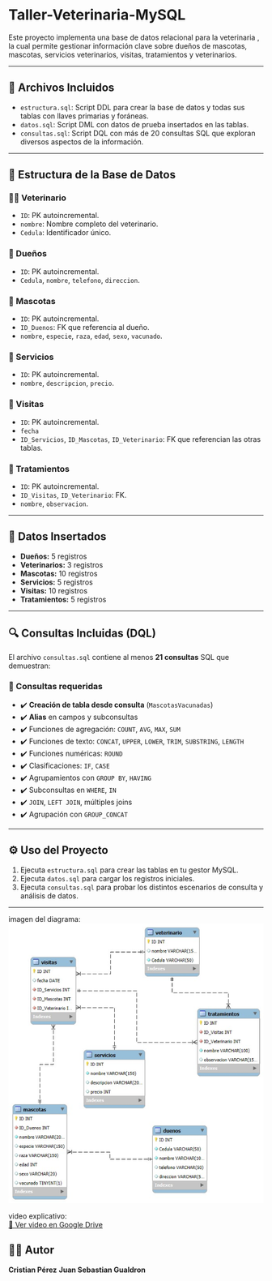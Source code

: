 # Taller-Veterinaria-MySQL

Este proyecto implementa una base de datos relacional para la veterinaria , la cual permite gestionar información clave sobre dueños de mascotas, mascotas, servicios veterinarios, visitas, tratamientos y veterinarios.

---

## 📁 Archivos Incluidos

- `estructura.sql`: Script DDL para crear la base de datos y todas sus tablas con llaves primarias y foráneas.
- `datos.sql`: Script DML con datos de prueba insertados en las tablas.
- `consultas.sql`: Script DQL con más de 20 consultas SQL que exploran diversos aspectos de la información.

---

## 🧱 Estructura de la Base de Datos

### 🧑‍⚕️ Veterinario
- `ID`: PK autoincremental.
- `nombre`: Nombre completo del veterinario.
- `Cedula`: Identificador único.

### 👤 Dueños
- `ID`: PK autoincremental.
- `Cedula`, `nombre`, `telefono`, `direccion`.

### 🐶 Mascotas
- `ID`: PK autoincremental.
- `ID_Duenos`: FK que referencia al dueño.
- `nombre`, `especie`, `raza`, `edad`, `sexo`, `vacunado`.

### 🧼 Servicios
- `ID`: PK autoincremental.
- `nombre`, `descripcion`, `precio`.

### 📅 Visitas
- `ID`: PK autoincremental.
- `fecha`
- `ID_Servicios`, `ID_Mascotas`, `ID_Veterinario`: FK que referencian las otras tablas.

### 💊 Tratamientos
- `ID`: PK autoincremental.
- `ID_Visitas`, `ID_Veterinario`: FK.
- `nombre`, `observacion`.

---

## 🧪 Datos Insertados

- **Dueños:** 5 registros
- **Veterinarios:** 3 registros
- **Mascotas:** 10 registros
- **Servicios:** 5 registros
- **Visitas:** 10 registros
- **Tratamientos:** 5 registros

---

## 🔍 Consultas Incluidas (DQL)

El archivo `consultas.sql` contiene al menos **21 consultas** SQL que demuestran:

### 📌 Consultas requeridas
- ✔️ **Creación de tabla desde consulta** (`MascotasVacunadas`)
- ✔️ **Alias** en campos y subconsultas
- ✔️ Funciones de agregación: `COUNT`, `AVG`, `MAX`, `SUM`
- ✔️ Funciones de texto: `CONCAT`, `UPPER`, `LOWER`, `TRIM`, `SUBSTRING`, `LENGTH`
- ✔️ Funciones numéricas: `ROUND`
- ✔️ Clasificaciones: `IF`, `CASE`
- ✔️ Agrupamientos con `GROUP BY`, `HAVING`
- ✔️ Subconsultas en `WHERE`, `IN`
- ✔️ `JOIN`, `LEFT JOIN`, múltiples joins
- ✔️ Agrupación con `GROUP_CONCAT`

---

## ⚙️ Uso del Proyecto

1. Ejecuta `estructura.sql` para crear las tablas en tu gestor MySQL.
2. Ejecuta `datos.sql` para cargar los registros iniciales.
3. Ejecuta `consultas.sql` para probar los distintos escenarios de consulta y análisis de datos.

---

imagen del diagrama:  
<img src="./img/Imagen de WhatsApp 2025-07-27 a las 20.18.09_7be6120c.jpg" alt="imagen" />

video explicativo:  
[🔗 Ver video en Google Drive](https://drive.google.com/file/d/1OUKtHARn9ZpnDyUTJwANUVoKsKZxLKGf/view?usp=drivesdk )


## 🧑‍💻 Autor

**Cristian Pérez**
**Juan Sebastian Gualdron**
